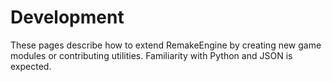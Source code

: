 # Development

These pages describe how to extend RemakeEngine by creating new game modules or contributing utilities. Familiarity with Python and JSON is expected.
